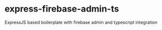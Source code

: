 # express-firebase-admin-ts
 ExpressJS based boilerplate with firebase admin and typescript integration
